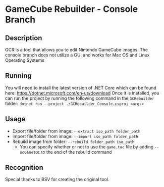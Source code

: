 # GameCube Rebuilder - Console Branch

## Description

GCR is a tool that allows you to edit Nintendo GameCube images. The console branch does not utilize a GUI and works for Mac OS and Linux Operating Systems

## Running

You will need to install the latest version of .NET Core which can be found here: https://dotnet.microsoft.com/en-us/download
Once it is installed, you can run the project by running the following command in the `GCRebuilder` folder: 
`dotnet run --project ./GCRebuilder_Console.csproj <args>`

## Usage

- Export file/folder from image: `--extract iso_path folder_path`
- Import file/folder from image: `--import iso_path folder_path`
- Rebuild image from folder: `--rebuild folder_path iso_path`
  - You can specify whether or not to use the `game.toc` file by adding `--noGameTOC` to the end of the rebuild command

## Recognition

Special thanks to BSV for creating the original tool.

